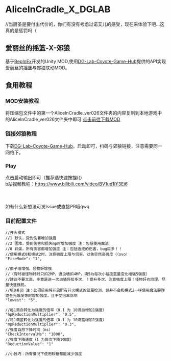 # AliceInCradle_X_DGLAB
//当厨圣是要付出代价的，你们有没有考虑过诺艾儿的感受，现在来体验下吧...这真的是惩罚吗（
## 爱丽丝的摇篮-X-郊狼
基于[BepInEx](https://github.com/BepInEx/BepInEx)开发的Unity MOD,使用[DG-Lab-Coyote-Game-Hub](https://github.com/hyperzlib/DG-Lab-Coyote-Game-Hub)提供的API实现爱丽丝的摇篮与郊狼联动MOD。
## 食用教程
### MOD安装教程
将压缩包文件中的第一个AliceInCradle_ver026文件夹的内容复制到本地游戏中的AliceInCradle_ver026文件夹中即可
[点击前往下载MOD](https://github.com/sllying/AliceInCradle_X_DGLAB/releases)
### 链接郊狼教程
下载[DG-Lab-Coyote-Game-Hub](https://github.com/hyperzlib/DG-Lab-Coyote-Game-Hub)，启动即可，扫码与郊狼链接，注意需要同一网络下。
### Play
点击启动输出即可（推荐选快速按捏((）
 \
 b站视频教程：https://www.bilibili.com/video/BV1ud1iY3Ei6
 \
 \
 \
 \
如有什么新想法可发Issue或直接PR哦qwq

### 目前配置文件
    //开火模式
    //1 默认，受到伤害增加强度
    //2 困难，受到伤害和损失mp时增加强度 注：包括使用魔法
    //0 彩蛋，所有伤害都增加强度 注：包括造成的伤害，bug巨多！！
    //使用模式0和模式2时，注意强度上限与倍率，以免突然高强度（（ovo!
    "FireMode": "1",

    //虫子墙增强，怪物奸增强 
    //（有时被怪物奸时只扣2MP，进虫墙扣4MP，填5为每次小幅度蓝量变化增强5强度）
    //建议不要太高，毕竟是进一次虫墙将扣多次，！提升多次，注意强度上限！怪物奸也同理，尽量快速挣脱。
    //填0关闭 注：此项启用将开启所有开火模式的蓝量检测，但并不会和模式2一样使用魔法霰弹或圣光爆发等时增加强度，且不受倍率影响
    "lowest": "5",

    //每1滴血转化为强度的倍率（0.1 为 10滴血增加1强度）
    "hpReductionMultiplier": "0.5",
    //每1滴蓝转化为强度的倍率（0.1 为 10滴蓝增加1强度）
    "mpReductionMultiplier": "0.3",
    //强度自然下降时间（ms）
    "CheckIntervalMs": "1000",
    //强度下降速度（1 为每次下降1强度）
    "ReductionValue": "1"

    //小技巧：所有情况下使用软糖都能减少强度
